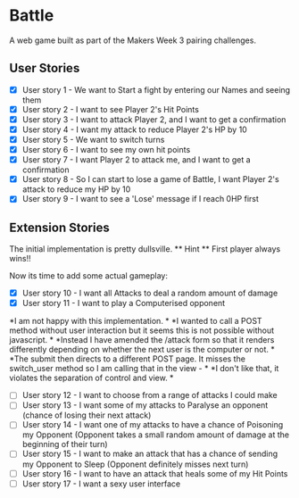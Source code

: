 Battle
====== 
A web game built as part of the Makers Week 3 pairing challenges.

## User Stories

- [x] User story 1 - We want to Start a fight by entering our Names and seeing them  
- [x] User story 2 - I want to see Player 2's Hit Points  
- [x] User story 3 - I want to attack Player 2, and I want to get a confirmation  
- [x] User story 4 - I want my attack to reduce Player 2's HP by 10  
- [x] User story 5 - We want to switch turns  
- [x] User story 6 - I want to see my own hit points  
- [x] User story 7 - I want Player 2 to attack me, and I want to get a confirmation  
- [x] User story 8 - So I can start to lose a game of Battle, I want Player 2's attack to reduce my HP by 10  
- [x] User story 9 - I want to see a 'Lose' message if I reach 0HP first

## Extension Stories
The initial implementation is pretty dullsville.
** Hint **
First player always wins!!

Now its time to add some actual gameplay:

- [x] User story 10 - I want all Attacks to deal a random amount of damage  
- [x] User story 11 - I want to play a Computerised opponent

*I am not happy with this implementation. *
*I wanted to call a POST method without user interaction but it seems this is not possible without javascript. *
*Instead I have amended the /attack form so that it renders differently depending on whether the next user is the computer or not. * 
*The submit then directs to a different POST page. It misses the switch_user method so I am calling that in the view - *
*I don't like that, it violates the separation of control and view. *

- [ ] User story 12 - I want to choose from a range of attacks I could make  
- [ ] User story 13 - I want some of my attacks to Paralyse an opponent (chance of losing their next attack)  
- [ ] User story 14 - I want one of my attacks to have a chance of Poisoning my Opponent (Opponent takes a small random amount of damage at the beginning of their turn)
- [ ] User story 15 - I want to make an attack that has a chance of sending my Opponent to Sleep (Opponent definitely misses next turn)
- [ ] User story 16 - I want to have an attack that heals some of my Hit Points  
- [ ] User story 17 - I want a sexy user interface